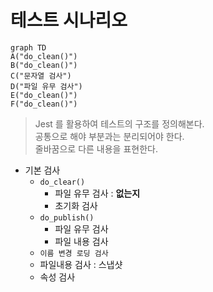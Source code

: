 # 테스트 시나리오

```mermaid
graph TD
A("do_clean()")
B("do_clean()")
C("문자열 검사")
D("파일 유무 검사")
E("do_clean()")
F("do_clean()")

```

> Jest 를 활용하여 테스트의 구조를 정의해본다.   
공통으로 해야 부분과는 분리되어야 한다.   
줄바꿈으로 다른 내용을 표현한다.

+ 기본 검사
    - `do_clear()`
        - 파일 유무 검사 : **없는지**
        - 초기화 검사
    - `do_publish()`
        - 파일 유무 검사 
        - 파일 내용 검사
    - `이름 변경 로딩 검사`
    - 파일내용 검사 : 스냅샷
    - 속성 검사



